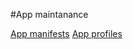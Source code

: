 #App maintanance

[App manifests](https://github.com/cocaine/cocaine-core/wiki/manifest)
[App profiles](https://github.com/cocaine/cocaine-core/wiki/profile)